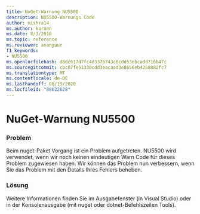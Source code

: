 ```yaml
---
title: NuGet-Warnung NU5500
description: NU5500-Warnungs Code
author: mishra14
ms.author: karann
ms.date: 8/3/2018
ms.topic: reference
ms.reviewer: anangaur
f1_keywords:
- NU5500
ms.openlocfilehash: d8dc617d7fc4d337b743c6cdd53ebcadd716b47c
ms.sourcegitcommit: cbc87fe51330cdd3eacaad3e8656eb4258882fc7
ms.translationtype: MT
ms.contentlocale: de-DE
ms.lasthandoff: 08/19/2020
ms.locfileid: "88622628"
---
```

# <a name="nuget-warning-nu5500"></a>NuGet-Warnung NU5500

### <a name="issue"></a>Problem

Beim nuget-Paket Vorgang ist ein Problem aufgetreten. NU5500 wird verwendet, wenn wir noch keinen eindeutigen Warn Code für dieses Problem zugewiesen haben. Wir können das Problem nun verbessern, wenn Sie das Problem mit den Details Ihres Fehlers beheben.


### <a name="solution"></a>Lösung

Weitere Informationen finden Sie im Ausgabefenster (in Visual Studio) oder in der Konsolenausgabe (mit nuget oder dotnet-Befehlszeilen Tools).


